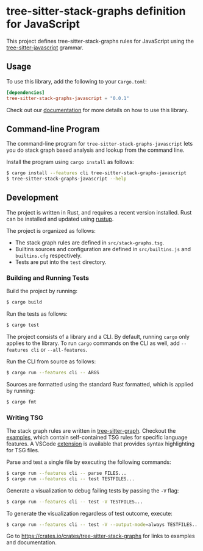 # tree-sitter-stack-graphs definition for JavaScript

This project defines tree-sitter-stack-graphs rules for JavaScript using the [tree-sitter-javascript][] grammar.

[tree-sitter-javascript]: https://crates.io/crates/tree-sitter-javascript

## Usage

To use this library, add the following to your `Cargo.toml`:

``` toml
[dependencies]
tree-sitter-stack-graphs-javascript = "0.0.1"
```

Check out our [documentation](https://docs.rs/tree-sitter-stack-graphs-javascript/*/) for more details on how to use this library.

## Command-line Program

The command-line program for `tree-sitter-stack-graphs-javascript` lets you do stack graph based analysis and lookup from the command line.

Install the program using `cargo install` as follows:

``` sh
$ cargo install --features cli tree-sitter-stack-graphs-javascript
$ tree-sitter-stack-graphs-javascript --help
```

## Development

The project is written in Rust, and requires a recent version installed.  Rust can be installed and updated using [rustup][].

[rustup]: https://rustup.rs/

The project is organized as follows:

- The stack graph rules are defined in `src/stack-graphs.tsg`.
- Builtins sources and configuration are defined in `src/builtins.js` and `builtins.cfg` respectively.
- Tests are put into the `test` directory.

### Building and Running Tests

Build the project by running:

``` sh
$ cargo build
```

Run the tests as follows:

``` sh
$ cargo test
```

The project consists of a library and a CLI. By default, running `cargo` only applies to the library. To run `cargo` commands on the CLI as well, add `--features cli` or `--all-features`.

Run the CLI from source as follows:

``` sh
$ cargo run --features cli -- ARGS
```

Sources are formatted using the standard Rust formatted, which is applied by running:

``` sh
$ cargo fmt
```

### Writing TSG

The stack graph rules are written in [tree-sitter-graph][]. Checkout the [examples][],
which contain self-contained TSG rules for specific language features. A VSCode
[extension][] is available that provides syntax highlighting for TSG files.

[tree-sitter-graph]: https://github.com/tree-sitter/tree-sitter-graph
[examples]: https://github.com/github/stack-graphs/blob/main/tree-sitter-stack-graphs/examples/
[extension]: https://marketplace.visualstudio.com/items?itemName=tree-sitter.tree-sitter-graph

Parse and test a single file by executing the following commands:

``` sh
$ cargo run --features cli -- parse FILES...
$ cargo run --features cli -- test TESTFILES...
```

Generate a visualization to debug failing tests by passing the `-V` flag:

``` sh
$ cargo run --features cli -- test -V TESTFILES...
```

To generate the visualization regardless of test outcome, execute:

``` sh
$ cargo run --features cli -- test -V --output-mode=always TESTFILES...
```

Go to https://crates.io/crates/tree-sitter-stack-graphs for links to examples and documentation.
